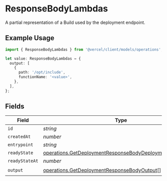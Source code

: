# ResponseBodyLambdas

A partial representation of a Build used by the deployment endpoint.

## Example Usage

```typescript
import { ResponseBodyLambdas } from '@vercel/client/models/operations';

let value: ResponseBodyLambdas = {
  output: [
    {
      path: '/opt/include',
      functionName: '<value>',
    },
  ],
};
```

## Fields

| Field          | Type                                                                                                                                   | Required           | Description |
| -------------- | -------------------------------------------------------------------------------------------------------------------------------------- | ------------------ | ----------- |
| `id`           | _string_                                                                                                                               | :heavy_minus_sign: | N/A         |
| `createdAt`    | _number_                                                                                                                               | :heavy_minus_sign: | N/A         |
| `entrypoint`   | _string_                                                                                                                               | :heavy_minus_sign: | N/A         |
| `readyState`   | [operations.GetDeploymentResponseBodyDeploymentsReadyState](../../models/operations/getdeploymentresponsebodydeploymentsreadystate.md) | :heavy_minus_sign: | N/A         |
| `readyStateAt` | _number_                                                                                                                               | :heavy_minus_sign: | N/A         |
| `output`       | [operations.GetDeploymentResponseBodyOutput](../../models/operations/getdeploymentresponsebodyoutput.md)[]                             | :heavy_check_mark: | N/A         |

